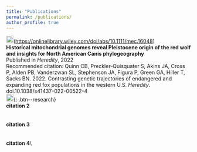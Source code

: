 ```yaml
---
title: "Publications"
permalink: /publications/
author_profile: true
---
```

<img src="https://raw.githubusercontent.com/FortAwesome/Font-Awesome/6.x/svgs/regular/file-lines.svg" width="20" height="20">(https://onlinelibrary.wiley.com/doi/abs/10.1111/mec.16048) \
**Historical mitochondrial genomes reveal Pleistocene origin of the red wolf and insights for North American Canis phylogeography** \
Published in *Heredity*, 2022 \
Recommended citation: Quinn CB, Preckler-Quisquater S, Akins JA, Cross P, Alden PB, Vanderzwan SL, Stephenson JA, Figura P, Green GA, Hiller T, Sacks BN. 2022. Contrasting genetic trajectories of endangered and expanding red fox populations in the western U.S. *Heredity*. doi.10.1038/s41437-022-00522-4 \
[<img src="https://raw.githubusercontent.com/FortAwesome/Font-Awesome/6.x/svgs/regular/file-lines.svg" width="20" height="20">](https://onlinelibrary.wiley.com/doi/abs/10.1111/mec.16048){: .btn--research}
\
**citation 2**\
\
\
**citation 3**\
\
\
**citation 4**\